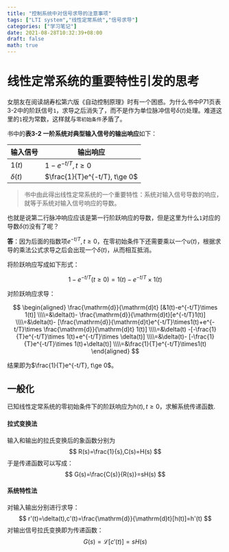 ```yaml
---
title: "控制系统中对信号求导的注意事项"
tags: ["LTI system","线性定常系统","信号求导"]
categories: ["学习笔记"]
date: 2021-08-28T10:32:39+08:00
draft: false
math: true
---
```


# 线性定常系统的重要特性引发的思考

女朋友在阅读胡寿松第六版《自动控制原理》时有一个困惑。为什么书中P71页表3-2中的阶跃信号`1`，求导之后消失了，而不是作为单位脉冲信号$\delta(t)$处理。难道这里的`1`视为常数，这样就与`零初始条件`矛盾了。

书中的**表3-2 一阶系统对典型输入信号的输出响应**如下：

|输入信号|输出响应|
|-----|------|
|$1(t)$|$1-e^{-t/T}, t \ge 0$|
|$\delta(t)$|$\frac{1}{T}e^{-t/T}, t\ge 0$|

> 书中由此得出线性定常系统的一个重要特性：系统对输入信号导数的响应，就等于系统对输入信号响应的导数。

也就是说第二行脉冲响应应该是第一行阶跃响应的导数，但是这里为什么`1`对应的导数$\delta(t)$没有了呢？

**答**：因为后面的指数项$e^{-t/T},t \ge 0$，在零初始条件下还需要乘以一个$u(t)$，根据求导的乘法公式求导之后会出现一个$\delta(t)$，从而相互抵消。

将阶跃响应写成如下形式：

$$
1-e^{-t/T}(t \ge 0)=1(t)-e^{-t/T}\times 1(t)
$$

对阶跃响应求导：

$$
\begin{aligned}
\frac{\mathrm{d}}{\mathrm{d}t}
[&1(t)-e^{-t/T}\times 1(t)]
\\\\=&\delta(t)-
\frac{\mathrm{d}}{\mathrm{d}t}[e^{-t/T}1(t)]
\\\\=&\delta(t)-
[\frac{\mathrm{d}}{\mathrm{d}t}e^{-t/T}\times1(t)+e^{-t/T}\times \frac{\mathrm{d}}{\mathrm{d}t} 1(t)]
\\\\=&\delta(t)
-[-\frac{1}{T}e^{-t/T}\times 1(t)+e^{-t/T}\times \delta(t)] 
\\\\=&\delta(t)-
[-\frac{1}{T}e^{-t/T}\times 1(t)+\delta(t)]
\\\\=&\frac{1}{T}e^{-t/T}\times1(t)
\end{aligned}
$$

结果即为$\frac{1}{T}e^{-t/T}, t\ge 0$。

## 一般化

已知线性定常系统的零初始条件下的阶跃响应为$h(t), t\ge 0$，求解系统传递函数.

#### 拉式变换法

输入和输出的拉氏变换后的象函数分别为
$$
R(s)=\frac{1}{s},C(s)=H(s)
$$
于是传递函数可以写成：
$$
G(s)=\frac{C(s)}{R(s)}=sH(s)
$$

#### 系统特性法

对输入输出分别进行求导：
$$
r'(t)=\delta(t),c'(t)=\frac{\mathrm{d}}{\mathrm{d}t}[h(t)]=h'(t)
$$
对输出信号拉氏变换即为传递函数：
$$
G(s)=\mathscr{L}[c'(t)]=sH(s)
$$


